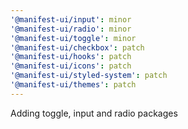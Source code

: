 ```yaml
---
'@manifest-ui/input': minor
'@manifest-ui/radio': minor
'@manifest-ui/toggle': minor
'@manifest-ui/checkbox': patch
'@manifest-ui/hooks': patch
'@manifest-ui/icons': patch
'@manifest-ui/styled-system': patch
'@manifest-ui/themes': patch
---
```


Adding toggle, input and radio packages
